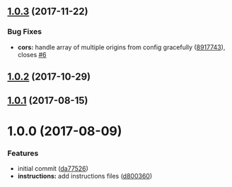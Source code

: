 <a name="1.0.3"></a>
## [1.0.3](https://github.com/adonisjs/adonis-cors/compare/v1.0.1...v1.0.3) (2017-11-22)


### Bug Fixes

* **cors:** handle array of multiple origins from config gracefully ([8917743](https://github.com/adonisjs/adonis-cors/commit/8917743)), closes [#6](https://github.com/adonisjs/adonis-cors/issues/6)



<a name="1.0.2"></a>
## [1.0.2](https://github.com/adonisjs/adonis-cors/compare/v1.0.1...v1.0.2) (2017-10-29)



<a name="1.0.1"></a>
## [1.0.1](https://github.com/adonisjs/adonis-cors/compare/v1.0.0...v1.0.1) (2017-08-15)



<a name="1.0.0"></a>
# 1.0.0 (2017-08-09)


### Features

* initial commit ([da77526](https://github.com/adonisjs/adonis-cors/commit/da77526))
* **instructions:** add instructions files ([d800360](https://github.com/adonisjs/adonis-cors/commit/d800360))



